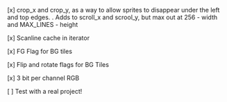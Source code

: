 [x] crop_x and crop_y, as a way to allow sprites to disappear under the left and top edges.
    . Adds to scroll_x and scrool_y, but max out at 256 - width and MAX_LINES - height

[x] Scanline cache in iterator

[x] FG Flag for BG tiles

[x] Flip and rotate flags for BG Tiles

[x] 3 bit per channel RGB

[ ] Test with a real project!
